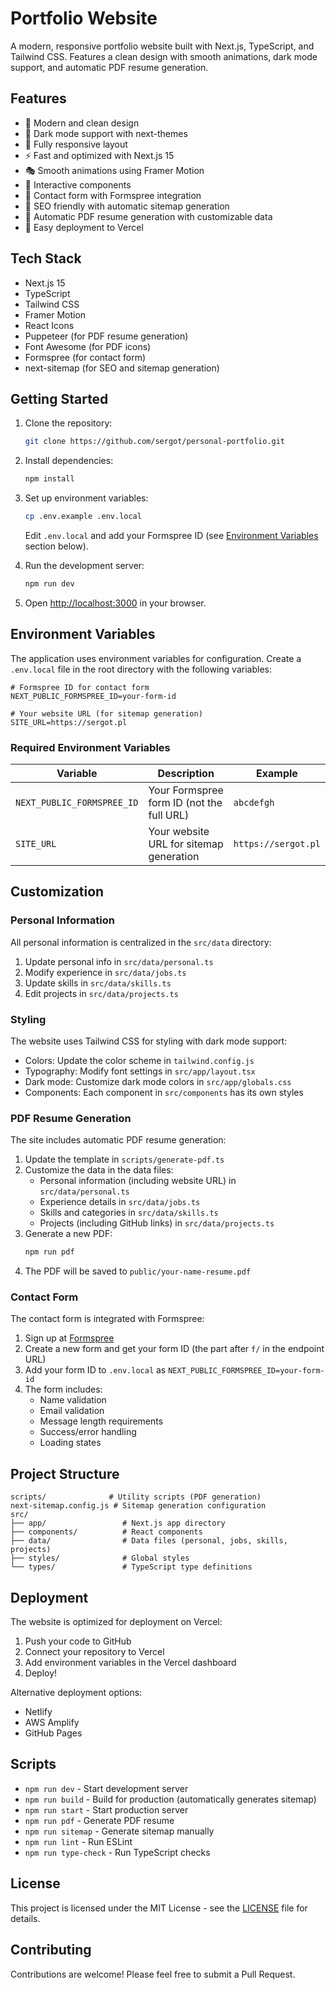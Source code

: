 # Portfolio Website

A modern, responsive portfolio website built with Next.js, TypeScript, and Tailwind CSS. Features a clean design with smooth animations, dark mode support, and automatic PDF resume generation.

## Features

- 🎨 Modern and clean design
- 🌙 Dark mode support with next-themes
- 📱 Fully responsive layout
- ⚡ Fast and optimized with Next.js 15
- 🎭 Smooth animations using Framer Motion
- 🧩 Interactive components
- 📝 Contact form with Formspree integration
- 🎯 SEO friendly with automatic sitemap generation
- 📄 Automatic PDF resume generation with customizable data
- 🚀 Easy deployment to Vercel

## Tech Stack

- Next.js 15
- TypeScript
- Tailwind CSS
- Framer Motion
- React Icons
- Puppeteer (for PDF resume generation)
- Font Awesome (for PDF icons)
- Formspree (for contact form)
- next-sitemap (for SEO and sitemap generation)

## Getting Started

1. Clone the repository:
   ```bash
   git clone https://github.com/sergot/personal-portfolio.git
   ```

2. Install dependencies:
   ```bash
   npm install
   ```

3. Set up environment variables:
   ```bash
   cp .env.example .env.local
   ```
   Edit `.env.local` and add your Formspree ID (see [Environment Variables](#environment-variables) section below).

4. Run the development server:
   ```bash
   npm run dev
   ```

5. Open [http://localhost:3000](http://localhost:3000) in your browser.

## Environment Variables

The application uses environment variables for configuration. Create a `.env.local` file in the root directory with the following variables:

```
# Formspree ID for contact form
NEXT_PUBLIC_FORMSPREE_ID=your-form-id

# Your website URL (for sitemap generation)
SITE_URL=https://sergot.pl
```

### Required Environment Variables

| Variable | Description | Example |
|----------|-------------|---------|
| `NEXT_PUBLIC_FORMSPREE_ID` | Your Formspree form ID (not the full URL) | `abcdefgh` |
| `SITE_URL` | Your website URL for sitemap generation | `https://sergot.pl` |

## Customization

### Personal Information

All personal information is centralized in the `src/data` directory:

1. Update personal info in `src/data/personal.ts`
2. Modify experience in `src/data/jobs.ts`
3. Update skills in `src/data/skills.ts`
4. Edit projects in `src/data/projects.ts`

### Styling

The website uses Tailwind CSS for styling with dark mode support:

- Colors: Update the color scheme in `tailwind.config.js`
- Typography: Modify font settings in `src/app/layout.tsx`
- Dark mode: Customize dark mode colors in `src/app/globals.css`
- Components: Each component in `src/components` has its own styles

### PDF Resume Generation

The site includes automatic PDF resume generation:

1. Update the template in `scripts/generate-pdf.ts`
2. Customize the data in the data files:
   - Personal information (including website URL) in `src/data/personal.ts`
   - Experience details in `src/data/jobs.ts`
   - Skills and categories in `src/data/skills.ts`
   - Projects (including GitHub links) in `src/data/projects.ts`
3. Generate a new PDF:
   ```bash
   npm run pdf
   ```
4. The PDF will be saved to `public/your-name-resume.pdf`


### Contact Form

The contact form is integrated with Formspree:

1. Sign up at [Formspree](https://formspree.io)
2. Create a new form and get your form ID (the part after `f/` in the endpoint URL)
3. Add your form ID to `.env.local` as `NEXT_PUBLIC_FORMSPREE_ID=your-form-id`
4. The form includes:
   - Name validation
   - Email validation
   - Message length requirements
   - Success/error handling
   - Loading states

## Project Structure

```
scripts/              # Utility scripts (PDF generation)
next-sitemap.config.js # Sitemap generation configuration
src/
├── app/                 # Next.js app directory
├── components/          # React components
├── data/                # Data files (personal, jobs, skills, projects)
├── styles/              # Global styles
└── types/               # TypeScript type definitions
```

## Deployment

The website is optimized for deployment on Vercel:

1. Push your code to GitHub
2. Connect your repository to Vercel
3. Add environment variables in the Vercel dashboard
4. Deploy!

Alternative deployment options:
- Netlify
- AWS Amplify
- GitHub Pages

## Scripts

- `npm run dev` - Start development server
- `npm run build` - Build for production (automatically generates sitemap)
- `npm run start` - Start production server
- `npm run pdf` - Generate PDF resume
- `npm run sitemap` - Generate sitemap manually
- `npm run lint` - Run ESLint
- `npm run type-check` - Run TypeScript checks

## License

This project is licensed under the MIT License - see the [LICENSE](LICENSE) file for details.

## Contributing

Contributions are welcome! Please feel free to submit a Pull Request.
